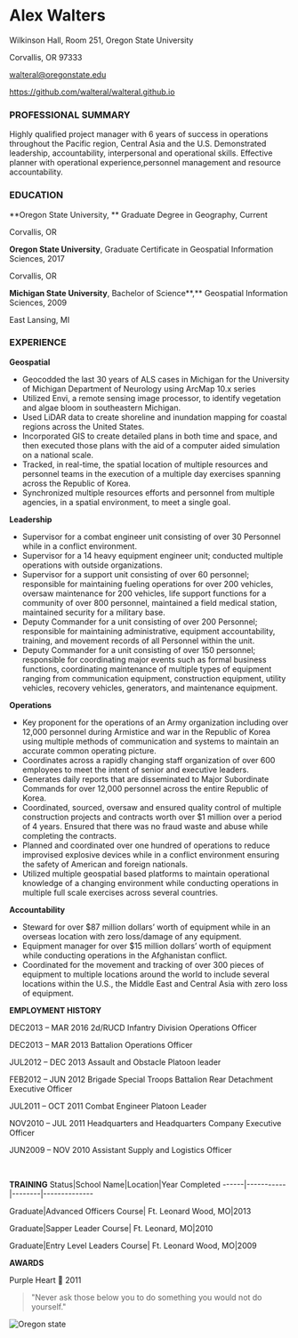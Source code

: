 # Alex Walters

Wilkinson Hall, Room 251, Oregon State University

Corvallis, OR 97333

walteral@oregonstate.edu

https://github.com/walteral/walteral.github.io

### PROFESSIONAL SUMMARY

Highly qualified project manager with 6 years of success in operations throughout the Pacific region, Central Asia and the U.S. Demonstrated leadership, accountability, interpersonal and operational skills.  Effective planner with operational experience,personnel management and resource accountability.

### EDUCATION

**Oregon State University, ** Graduate Degree in Geography,								Current

Corvallis, OR

**Oregon State University**, Graduate Certificate in Geospatial Information Sciences,			2017

Corvallis, OR

**Michigan State University**, Bachelor of Science**,** Geospatial Information Sciences,			2009

East Lansing, MI

### EXPERIENCE

**Geospatial**

- Geocodded the last 30 years of ALS cases in Michigan for the University of Michigan Department of Neurology using ArcMap 10.x series
- Utilized Envi, a remote sensing image processor, to identify vegetation and	algae bloom in southeastern Michigan. 	
- Used LiDAR data to create shoreline and inundation mapping for coastal regions across the United States.
-  Incorporated GIS to create detailed plans in both time and space, and then	executed those plans with the aid of a computer aided simulation on a national scale.
- Tracked,	in real-time, the spatial location of multiple resources and	personnel teams in the execution of a multiple day exercises spanning across the Republic of Korea.
- Synchronized multiple resources efforts and personnel from multiple agencies, in a spatial environment, to meet a single goal.

**Leadership**

- Supervisor for a combat engineer unit consisting of over 30 Personnel while in a conflict environment. 	
- Supervisor for a 14 heavy equipment engineer unit; conducted multiple operations with outside organizations.
- Supervisor for a support unit consisting of over 60 personnel; responsible for maintaining fueling operations for over 200 vehicles, oversaw maintenance for 200 vehicles, life support functions for a community of over 800 personnel, maintained a field medical station, maintained security for a military base. 	
- Deputy Commander for a unit consisting of over 200 Personnel; responsible for maintaining administrative, equipment accountability, training, and movement records of all Personnel within the unit.
- Deputy Commander for a unit consisting of over 150 personnel; responsible for coordinating major events such as formal business functions, coordinating maintenance of multiple types of equipment ranging from	communication equipment, construction equipment, utility vehicles, recovery vehicles, generators, and maintenance equipment.  	

**Operations**

-  Key	proponent for the operations of an Army organization including over 12,000 personnel during Armistice and war in the Republic of Korea	using multiple methods of communication and systems to maintain an	accurate common operating picture.  	
-  Coordinates	across a rapidly changing staff organization of over 600 employees	to meet the intent of senior and executive leaders.
-  Generates daily reports that are disseminated to Major Subordinate Commands for over 12,000 personnel across the entire Republic of Korea. 	
-  Coordinated, sourced, oversaw and ensured quality control of multiple	construction projects and contracts worth over $1 million over a period of 4 years. Ensured that there was no fraud waste and abuse while completing the contracts.
-  Planned and coordinated over one hundred of operations to reduce improvised	explosive devices while in a conflict environment ensuring the	safety of American and foreign nationals.
-  Utilized	multiple geospatial based platforms to maintain operational knowledge of a changing environment while conducting operations in	multiple full scale exercises across several countries. 	

**Accountability**

- Steward	for over $87 million dollars’ worth of equipment while in an overseas location with zero loss/damage of any equipment.
- Equipment manager for over $15 million dollars’ worth of equipment while conducting operations in the Afghanistan conflict. 	
- Coordinated	for the movement and tracking of over 300 pieces of equipment to	multiple locations around the world to include several locations within the U.S., the Middle East and Central Asia with zero loss of equipment. 	

**EMPLOYMENT HISTORY**

DEC2013 –  MAR 2016 2d/RUCD Infantry Division Operations Officer

DEC2013 – MAR 2013 Battalion Operations Officer

JUL2012 – DEC 2013 Assault and Obstacle Platoon leader

FEB2012 – JUN 2012 Brigade Special Troops Battalion Rear Detachment Executive Officer

JUL2011 – OCT 2011 Combat Engineer Platoon Leader

NOV2010 – JUL 2011 Headquarters and Headquarters Company Executive Officer

JUN2009 – NOV 2010 Assistant Supply and Logistics Officer 

​		

**TRAINING**
Status|School Name|Location|Year Completed
------|-----------|--------|--------------

Graduate|Advanced Officers Course| Ft. Leonard Wood, MO|2013

Graduate|Sapper Leader Course| Ft. Leonard, MO|2010

Graduate|Entry Level Leaders Course| Ft. Leonard Wood, MO|2009

**AWARDS**

Purple Heart	:purple_heart:																	2011		

> "Never ask those below you to do something you would not do yourself."

![Oregon state](http://www.underconsideration.com/brandnew/archives/oregon_state_university_icon_detail.png)

